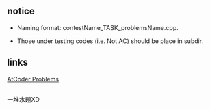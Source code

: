 ## notice

- Naming format: contestName_TASK_problemsName.cpp.

- Those under testing codes (i.e. Not AC) should be place in subdir.

## links

[AtCoder Problems](https://kenkoooo.com/atcoder/#/table/)

## 

一堆水題XD
